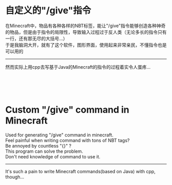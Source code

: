 自定义的"/give"指令
====================
在Minecraft中，物品有各种各样的NBT标签，能让"/give"指令能够创造各种神奇的物品，但是由于指令的局限性，导致输入过程过于反人类（无论多长的指令只有一行，还有那无尽的大括号...）<br>
于是我脑洞大开，就有了这个软件，图形界面，使用起来非常亲民，不懂指令也是可以用的<br>

------------------------------------
然而实际上用cpp去写基于Java的Minecraft的指令的过程着实令人蛋疼...<br>
<br>
<br>
<br>
<br>

Custom "/give" command in Minecraft
=====================================
Used for generating "/give" command in minecraft.<br>
Feel painful when writing command with tons of NBT tags?<br>
Be annoyed by countless "{}" ?<br>
This program can solve the problem.<br> 
Don't need knowledge of command to use it.<br>

------------------------------------
It's such a pain to write Minecraft commands(based on Java) with cpp, though...
